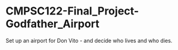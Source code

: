 # CMPSC122-Final_Project-Godfather_Airport
Set up an airport for Don Vito - and decide who lives and who dies.

